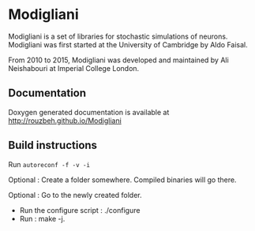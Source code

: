 # Modigliani

Modigliani is a set of libraries for stochastic simulations of neurons. Modigliani was first started at the University of Cambridge by Aldo Faisal. 

From 2010 to 2015, Modigliani was developed and maintained by Ali Neishabouri at Imperial College London. 

## Documentation
Doxygen generated documentation is available at http://rouzbeh.github.io/Modigliani

## Build instructions
Run `autoreconf -f -v -i`

Optional : Create a folder somewhere. Compiled binaries will go there.

Optional : Go to the newly created folder.
* Run the configure script : ./configure
* Run : make -j.
